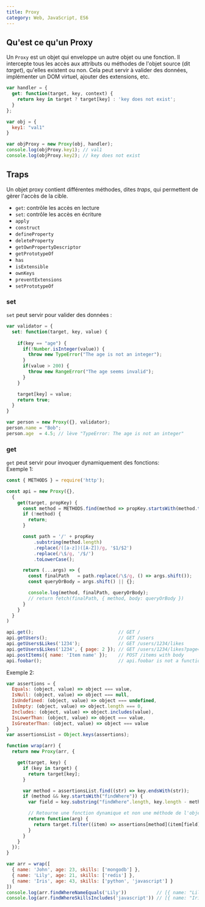 ```yaml
---
title: Proxy
category: Web, JavaScript, ES6
---
```


## Qu'est ce qu'un Proxy

Un `Proxy` est un objet qui enveloppe un autre objet ou une fonction. Il intercepte tous les accès aux attributs ou méthodes de l'objet source (dit *target*), qu'elles existent ou non. Cela peut servir à valider des données, implémenter un DOM virtuel, ajouter des extensions, etc.

``` js
var handler = {
  get: function(target, key, context) {
    return key in target ? target[key] : 'key does not exist';
  }
};

var obj = {
  key1: "val1"
}

var objProxy = new Proxy(obj, handler);
console.log(objProxy.key1); // val1
console.log(objProxy.key2); // key does not exist
```

## Traps

Un objet proxy contient différentes méthodes, dites *traps*, qui permettent de gèrer l'accès de la cible.

* `get`: contrôle les accès en lecture
* `set`: contrôle les accès en écriture
* `apply`
* `construct`
* `defineProperty`
* `deleteProperty`
* `getOwnPropertyDescriptor`
* `getPrototypeOf`
* `has`
* `isExtensible`
* `ownKeys`
* `preventExtensions`
* `setPrototypeOf`

### set

`set` peut servir pour valider des données :

``` js
var validator = {
  set: function(target, key, value) {
    
    if(key == "age") {
      if(!Number.isInteger(value)) {
        throw new TypeError("The age is not an integer");
      }
      if(value > 200) {
        throw new RangeError("The age seems invalid");
      }
    }

    target[key] = value;
    return true;
  }
}

var person = new Proxy({}, validator);
person.name = "Bob";
person.age  = 4.5; // lève "TypeError: The age is not an integer"
```

### get

`get` peut servir pour invoquer dynamiquement des fonctions:  
Exemple 1:

``` js
const { METHODS } = require('http');

const api = new Proxy({},
  {
    get(target, propKey) {
      const method = METHODS.find(method => propKey.startsWith(method.toLowerCase()))
      if (!method) {
        return;
      }

      const path = '/' + propKey
          .substring(method.length)
          .replace(/([a-z])([A-Z])/g, '$1/$2')
          .replace(/\$/g, '/$/')
          .toLowerCase();

      return (...args) => {
        const finalPath   = path.replace(/\$/g, () => args.shift());
        const queryOrBody = args.shift() || {};

        console.log(method, finalPath, queryOrBody);
        // return fetch(finalPath, { method, body: queryOrBody })
      }
    }
  }
)

api.get();                               // GET /
api.getUsers();                          // GET /users
api.getUsers$Likes('1234');              // GET /users/1234/likes
api.getUsers$Likes('1234', { page: 2 }); // GET /users/1234/likes?page=2
api.postItems({ name: 'Item name' });    // POST /items with body
api.foobar();                            // api.foobar is not a function
```

Exemple 2:

``` js
var assertions = {
  Equals: (object, value) => object === value,
  IsNull: (object, value) => object === null,
  IsUndefined: (object, value) => object === undefined,
  IsEmpty: (object, value) => object.length === 0,
  Includes: (object, value) => object.includes(value),
  IsLowerThan: (object, value) => object === value,
  IsGreaterThan: (object, value) => object === value
}
var assertionsList = Object.keys(assertions);

function wrap(arr) {
  return new Proxy(arr, {

    get(target, key) {
      if (key in target) {
        return target[key];
      }

      var method = assertionsList.find((str) => key.endsWith(str));
      if (method && key.startsWith("findWhere")) {
        var field = key.substring("findWhere".length, key.length - method.length).toLowerCase();

        // Retourne une fonction dynamique et non une méthode de l'objet source
        return function(arg) {
          return target.filter((item) => assertions[method](item[field], arg));
        }
      }
    }
  });
}

var arr = wrap([
  { name: 'John', age: 23, skills: ['mongodb'] },
  { name: 'Lily', age: 21, skills: ['redis'] },
  { name: 'Iris', age: 43, skills: ['python', 'javascript'] }
])
console.log(arr.findWhereNameEquals('Lily'))           // [{ name: "Lily", age: 21, skills: […] }]
console.log(arr.findWhereSkillsIncludes('javascript')) // [{ name: "Iris", age: 43, skills: […] }]
```
